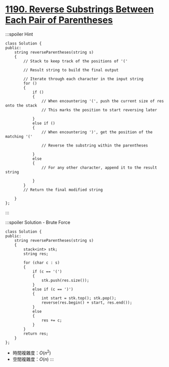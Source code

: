 # [1190\. Reverse Substrings Between Each Pair of Parentheses](https://leetcode.com/problems/reverse-substrings-between-each-pair-of-parentheses/)

:::spoiler Hint
```cpp=
class Solution {
public:
    string reverseParentheses(string s)
    {
        // Stack to keep track of the positions of '('

        // Result string to build the final output

        // Iterate through each character in the input string
        for ()
        {
            if ()
            {
                // When encountering '(', push the current size of res onto the stack
                // This marks the position to start reversing later

            }
            else if ()
            {
                // When encountering ')', get the position of the matching '('

                // Reverse the substring within the parentheses

            }
            else
            {
                // For any other character, append it to the result string

            }
        }
        // Return the final modified string

    }
};
```
:::

:::spoiler Solution - Brute Force
```cpp=
class Solution {
public:
    string reverseParentheses(string s)
    {
        stack<int> stk;
        string res;

        for (char c : s)
        {
            if (c == '(')
            {
                stk.push(res.size());
            }
            else if (c == ')')
            {
                int start = stk.top(); stk.pop();
                reverse(res.begin() + start, res.end());
            }
            else
            {
                res += c;
            }
        }
        return res;
    }
};
```
- 時間複雜度：$O(n^2)$
- 空間複雜度：$O(n)$
:::
